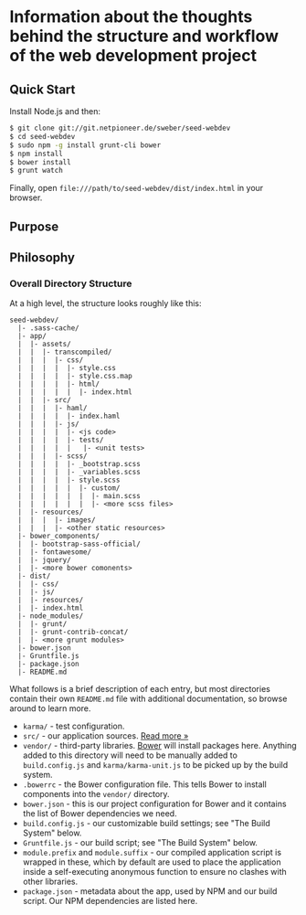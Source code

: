 # Information about the thoughts behind the structure and workflow of the web development project 

## Quick Start

Install Node.js and then:

```sh
$ git clone git://git.netpioneer.de/sweber/seed-webdev
$ cd seed-webdev
$ sudo npm -g install grunt-cli bower
$ npm install
$ bower install
$ grunt watch
```

Finally, open `file:///path/to/seed-webdev/dist/index.html` in your browser.


## Purpose


## Philosophy

### Overall Directory Structure

At a high level, the structure looks roughly like this:

```
seed-webdev/
  |- .sass-cache/
  |- app/
  |  |- assets/
  |  |  |- transcompiled/
  |  |  |  |- css/
  |  |  |  |  |- style.css
  |  |  |  |  |- style.css.map
  |  |  |  |  |- html/
  |  |  |  |  |  |- index.html
  |  |  |- src/
  |  |  |  |- haml/
  |  |  |  |  |- index.haml
  |  |  |  |- js/
  |  |  |  |  |- <js code>
  |  |  |  |  |- tests/
  |  |  |  |  |   |- <unit tests>
  |  |  |  |- scss/
  |  |  |  |  |- _bootstrap.scss
  |  |  |  |  |- _variables.scss
  |  |  |  |  |- style.scss
  |  |  |  |  |  |- custom/
  |  |  |  |  |  |  |- main.scss
  |  |  |  |  |  |  |- <more scss files>
  |  |- resources/
  |  |  |  |- images/
  |  |  |  |- <other static resources>
  |- bower_components/
  |  |- bootstrap-sass-official/
  |  |- fontawesome/
  |  |- jquery/
  |  |- <more bower comonents>
  |- dist/
  |  |- css/
  |  |- js/
  |  |- resources/
  |  |- index.html
  |- node_modules/
  |  |- grunt/
  |  |- grunt-contrib-concat/
  |  |- <more grunt modules>
  |- bower.json
  |- Gruntfile.js
  |- package.json
  |- README.md
```

What follows is a brief description of each entry, but most directories contain
their own `README.md` file with additional documentation, so browse around to
learn more.

- `karma/` - test configuration.
- `src/` - our application sources. [Read more &raquo;](src/README.md)
- `vendor/` - third-party libraries. [Bower](http://bower.io) will install
  packages here. Anything added to this directory will need to be manually added
  to `build.config.js` and `karma/karma-unit.js` to be picked up by the build
  system.
- `.bowerrc` - the Bower configuration file. This tells Bower to install
  components into the `vendor/` directory.
- `bower.json` - this is our project configuration for Bower and it contains the
  list of Bower dependencies we need.
- `build.config.js` - our customizable build settings; see "The Build System"
  below.
- `Gruntfile.js` - our build script; see "The Build System" below.
- `module.prefix` and `module.suffix` - our compiled application script is
  wrapped in these, which by default are used to place the application inside a
  self-executing anonymous function to ensure no clashes with other libraries.
- `package.json` - metadata about the app, used by NPM and our build script. Our
  NPM dependencies are listed here.

